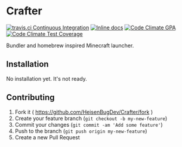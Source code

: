 # Crafter

[![travis.ci Continuous Integration](http://img.shields.io/travis/HeisenBugDev/Crafter.svg?style=flat-square)](https://travis-ci.org/HeisenBugDev/Crafter)
[![Inline docs](http://inch-ci.org/github/HeisenBugDev/Crafter.svg?branch=master&style=flat-square)](http://inch-ci.org/github/HeisenBugDev/Crafter)
[![Code Climate GPA](http://img.shields.io/codeclimate/github/HeisenBugDev/Crafter.svg?style=flat-square)](https://codeclimate.com/github/HeisenBugDev/Crafter)
[![Code Climate Test Coverage](http://img.shields.io/codeclimate/coverage/github/HeisenBugDev/Crafter.svg?style=flat-square)](https://codeclimate.com/github/HeisenBugDev/Crafter)

Bundler and homebrew inspired Minecraft launcher.

## Installation

No installation yet. It's not ready.

## Contributing

1. Fork it ( https://github.com/HeisenBugDev/Crafter/fork )
2. Create your feature branch (`git checkout -b my-new-feature`)
3. Commit your changes (`git commit -am 'Add some feature'`)
4. Push to the branch (`git push origin my-new-feature`)
5. Create a new Pull Request
